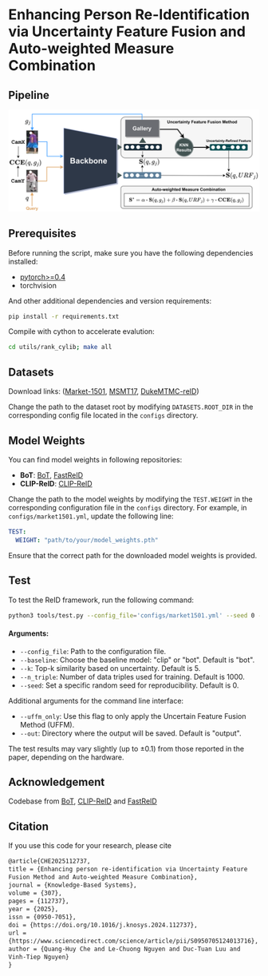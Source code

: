 # Enhancing Person Re-Identification via Uncertainty Feature Fusion and Auto-weighted Measure Combination
## Pipeline
![](images/reidpipe_.png)
## Prerequisites

Before running the script, make sure you have the following dependencies installed:

- [pytorch>=0.4](https://pytorch.org/)
- torchvision

And other additional dependencies and version requirements:

```bash
pip install -r requirements.txt
```

Compile with cython to accelerate evalution:
```bash
cd utils/rank_cylib; make all
```

## Datasets
Download links: ([Market-1501](https://drive.google.com/file/d/0B8-rUzbwVRk0c054eEozWG9COHM/view), [MSMT17](https://arxiv.org/abs/1711.08565), [DukeMTMC-reID](https://arxiv.org/abs/1609.01775))

Change the path to the dataset root by modifying `DATASETS.ROOT_DIR` in the corresponding config file located in the `configs` directory.
## Model Weights
You can find model weights in following repositories:
- **BoT**: [BoT](https://github.com/michuanhaohao/reid-strong-baseline), [FastReID](https://github.com/JDAI-CV/fast-reid/blob/master/MODEL_ZOO.md)
- **CLIP-ReID**: [CLIP-ReID](https://github.com/Syliz517/CLIP-ReID/tree/master)

Change the path to the model weights by modifying the `TEST.WEIGHT` in the corresponding configuration file in the `configs` directory. For example, in `configs/market1501.yml`, update the following line:

```yaml
TEST:
  WEIGHT: "path/to/your/model_weights.pth"
```

Ensure that the correct path for the downloaded model weights is provided.

## Test

To test the ReID framework, run the following command:

```bash
python3 tools/test.py --config_file='configs/market1501.yml' --seed 0 --k 4 --n_triple 1000 --baseline bot
```

#### Arguments:
- `--config_file`: Path to the configuration file.
- `--baseline`: Choose the baseline model: "clip" or "bot". Default is "bot".
- `--k`: Top-k similarity based on uncertainty. Default is 5.
- `--n_triple`: Number of data triples used for training. Default is 1000.
- `--seed`: Set a specific random seed for reproducibility. Default is 0.

Additional arguments for the command line interface:
- `--uffm_only`: Use this flag to only apply the Uncertain Feature Fusion Method (UFFM).
- `--out`: Directory where the output will be saved. Default is "output".

The test results may vary slightly (up to ±0.1) from those reported in the paper, depending on the hardware.
## Acknowledgement
Codebase from [BoT](https://github.com/michuanhaohao/reid-strong-baseline), [CLIP-ReID](https://github.com/Syliz517/CLIP-ReID/tree/master) and [FastReID](https://github.com/JDAI-CV/fast-reid.git)
## Citation

If you use this code for your research, please cite

```ref
@article{CHE2025112737,
title = {Enhancing person re-identification via Uncertainty Feature Fusion Method and Auto-weighted Measure Combination},
journal = {Knowledge-Based Systems},
volume = {307},
pages = {112737},
year = {2025},
issn = {0950-7051},
doi = {https://doi.org/10.1016/j.knosys.2024.112737},
url = {https://www.sciencedirect.com/science/article/pii/S0950705124013716},
author = {Quang-Huy Che and Le-Chuong Nguyen and Duc-Tuan Luu and Vinh-Tiep Nguyen}
}

```
  







